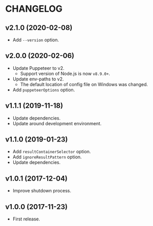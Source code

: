 # CHANGELOG

## v2.1.0 (2020-02-08)

- Add `--version` option.


## v2.0.0 (2020-02-06)

- Update Puppeteer to v2.
  - Support version of Node.js is now `v8.9.0+`.
- Update env-paths to v2.
  - The default location of config file on Windows was changed.
- Add `puppeteerOptions` option.


## v1.1.1 (2019-11-18)

- Update dependencies.
- Update around development environment.


## v1.1.0 (2019-01-23)

- Add `resultContainerSelector` option.
- Add `ignoreResultPattern` option.
- Update dependencies.


## v1.0.1 (2017-12-04)

- Improve shutdown process.


## v1.0.0 (2017-11-23)

- First release.
